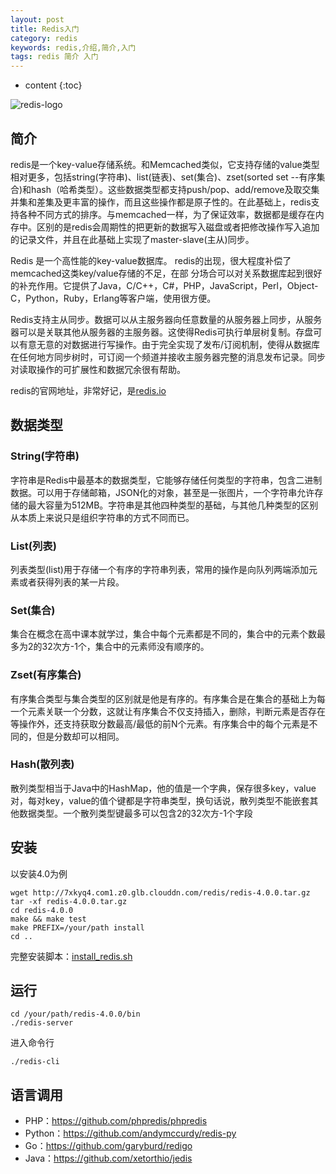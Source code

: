 ```yaml
---
layout: post
title: Redis入门
category: redis
keywords: redis,介绍,简介,入门
tags: redis 简介 入门
---
```


* content
{:toc}

![redis-logo](http://7xj4mc.com1.z0.glb.clouddn.com/redis-logo.png)

## 简介

redis是一个key-value存储系统。和Memcached类似，它支持存储的value类型相对更多，包括string(字符串)、list(链表)、set(集合)、zset(sorted set --有序集合)和hash（哈希类型）。这些数据类型都支持push/pop、add/remove及取交集并集和差集及更丰富的操作，而且这些操作都是原子性的。在此基础上，redis支持各种不同方式的排序。与memcached一样，为了保证效率，数据都是缓存在内存中。区别的是redis会周期性的把更新的数据写入磁盘或者把修改操作写入追加的记录文件，并且在此基础上实现了master-slave(主从)同步。

<!--more-->

Redis 是一个高性能的key-value数据库。 redis的出现，很大程度补偿了memcached这类key/value存储的不足，在部 分场合可以对关系数据库起到很好的补充作用。它提供了Java，C/C++，C#，PHP，JavaScript，Perl，Object-C，Python，Ruby，Erlang等客户端，使用很方便。

Redis支持主从同步。数据可以从主服务器向任意数量的从服务器上同步，从服务器可以是关联其他从服务器的主服务器。这使得Redis可执行单层树复制。存盘可以有意无意的对数据进行写操作。由于完全实现了发布/订阅机制，使得从数据库在任何地方同步树时，可订阅一个频道并接收主服务器完整的消息发布记录。同步对读取操作的可扩展性和数据冗余很有帮助。

redis的官网地址，非常好记，是<a href="https://redis.io/" target="_blank">redis.io</a>

## 数据类型

### String(字符串)

字符串是Redis中最基本的数据类型，它能够存储任何类型的字符串，包含二进制数据。可以用于存储邮箱，JSON化的对象，甚至是一张图片，一个字符串允许存储的最大容量为512MB。字符串是其他四种类型的基础，与其他几种类型的区别从本质上来说只是组织字符串的方式不同而已。

### List(列表)

列表类型(list)用于存储一个有序的字符串列表，常用的操作是向队列两端添加元素或者获得列表的某一片段。

### Set(集合)

集合在概念在高中课本就学过，集合中每个元素都是不同的，集合中的元素个数最多为2的32次方-1个，集合中的元素师没有顺序的。

### Zset(有序集合)

有序集合类型与集合类型的区别就是他是有序的。有序集合是在集合的基础上为每一个元素关联一个分数，这就让有序集合不仅支持插入，删除，判断元素是否存在等操作外，还支持获取分数最高/最低的前N个元素。有序集合中的每个元素是不同的，但是分数却可以相同。

### Hash(散列表)

散列类型相当于Java中的HashMap，他的值是一个字典，保存很多key，value对，每对key，value的值个键都是字符串类型，换句话说，散列类型不能嵌套其他数据类型。一个散列类型键最多可以包含2的32次方-1个字段

## 安装

以安装4.0为例

```
wget http://7xkyq4.com1.z0.glb.clouddn.com/redis/redis-4.0.0.tar.gz
tar -xf redis-4.0.0.tar.gz
cd redis-4.0.0
make && make test
make PREFIX=/your/path install
cd ..
```
完整安装脚本：<a href="https://github.com/zer0131/centos_lnmp_setup/blob/master/install_redis.sh" target="_blank">install_redis.sh</a>

## 运行

```
cd /your/path/redis-4.0.0/bin
./redis-server
```

进入命令行

```
./redis-cli
```

## 语言调用

* PHP：<a href="https://github.com/phpredis/phpredis" target="_blank">https://github.com/phpredis/phpredis</a>
* Python：<a href="https://github.com/andymccurdy/redis-py" target="_blank">https://github.com/andymccurdy/redis-py</a>
* Go：<a href="https://github.com/garyburd/redigo" target="_blank">https://github.com/garyburd/redigo</a>
* Java：<a href="https://github.com/xetorthio/jedis" target="_blank">https://github.com/xetorthio/jedis</a>